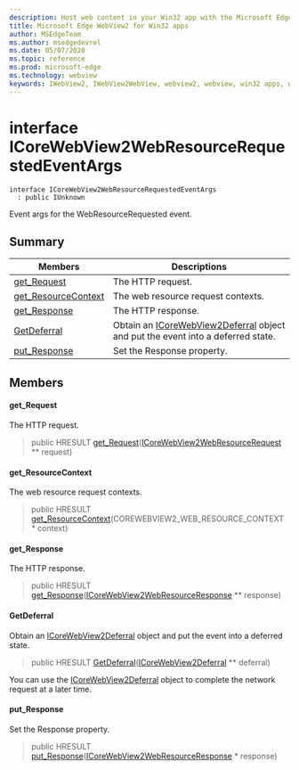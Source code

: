 ```yaml
---
description: Host web content in your Win32 app with the Microsoft Edge WebView2 control
title: Microsoft Edge WebView2 for Win32 apps
author: MSEdgeTeam
ms.author: msedgedevrel
ms.date: 05/07/2020
ms.topic: reference
ms.prod: microsoft-edge
ms.technology: webview
keywords: IWebView2, IWebView2WebView, webview2, webview, win32 apps, win32, edge, ICoreWebView2, ICoreWebView2Controller, browser control, edge html
---
```


# interface ICoreWebView2WebResourceRequestedEventArgs 

```
interface ICoreWebView2WebResourceRequestedEventArgs
  : public IUnknown
```

Event args for the WebResourceRequested event.

## Summary

 Members                        | Descriptions
--------------------------------|---------------------------------------------
[get_Request](#get_request) | The HTTP request.
[get_ResourceContext](#get_resourcecontext) | The web resource request contexts.
[get_Response](#get_response) | The HTTP response.
[GetDeferral](#getdeferral) | Obtain an [ICoreWebView2Deferral](icorewebview2deferral.md) object and put the event into a deferred state.
[put_Response](#put_response) | Set the Response property.

## Members

#### get_Request 

The HTTP request.

> public HRESULT [get_Request](#get_request)([ICoreWebView2WebResourceRequest](icorewebview2webresourcerequest.md) ** request)

#### get_ResourceContext 

The web resource request contexts.

> public HRESULT [get_ResourceContext](#get_resourcecontext)(COREWEBVIEW2_WEB_RESOURCE_CONTEXT * context)

#### get_Response 

The HTTP response.

> public HRESULT [get_Response](#get_response)([ICoreWebView2WebResourceResponse](icorewebview2webresourceresponse.md) ** response)

#### GetDeferral 

Obtain an [ICoreWebView2Deferral](icorewebview2deferral.md) object and put the event into a deferred state.

> public HRESULT [GetDeferral](#getdeferral)([ICoreWebView2Deferral](icorewebview2deferral.md) ** deferral)

You can use the [ICoreWebView2Deferral](icorewebview2deferral.md) object to complete the network request at a later time.

#### put_Response 

Set the Response property.

> public HRESULT [put_Response](#put_response)([ICoreWebView2WebResourceResponse](icorewebview2webresourceresponse.md) * response)
